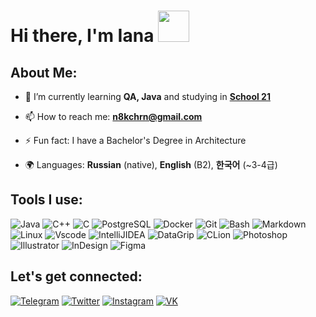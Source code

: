 # Hi there, I'm Iana <img src="https://media.giphy.com/media/mGcNjsfWAjY5AEZNw6/giphy.gif" width="50">

## About Me:

- 🌱 I’m currently learning **QA, Java** and studying in [**School 21**](https://21-school.ru/)

- 📫 How to reach me: **n8kchrn@gmail.com**

- ⚡ Fun fact: I have a Bachelor's Degree in Architecture

- 🌍 Languages: **Russian** (native), **English** (B2),  **한국어** (~3-4급)


## Tools I use:
  
![Java](https://img.shields.io/badge/Java-ED8B00?style=flat&logo=java&logoColor=white)
![C++](https://img.shields.io/badge/C%2B%2B-00599C?style=flat&logo=c%2B%2B&logoColor=white)
![C](https://img.shields.io/badge/C-00599C?style=flat&logo=c&logoColor=white)
![PostgreSQL](https://img.shields.io/badge/PostgreSQL-4169E1?style=flat&logo=postgreSQL&logoColor=white)
![Docker](https://img.shields.io/badge/Docker-2496ED?style=flat&logo=docker&logoColor=white)
![Git](https://img.shields.io/badge/GIT-E44C30?style=flat&logo=git&logoColor=white)
![Bash](https://img.shields.io/badge/Bash-4EAA25?style=flat&logo=GNU%20Bash&logoColor=white)
![Markdown](https://img.shields.io/badge/Markdown-000000?style=flat&logo=markdown&logoColor=white)
![Linux](https://img.shields.io/badge/Linux-FCC624?style=flat&logo=linux&logoColor=black)
![Vscode](https://img.shields.io/badge/Visual_Studio_Code-0078D4?style=flat&logo=visual%20studio%20code&logoColor=white)
![IntelliJIDEA](https://img.shields.io/badge/IntelliJ%20IDEA-F53463?style=flat&logo=intellijidea&logoColor=white)
![DataGrip](https://img.shields.io/badge/DataGrip-CD67EE?style=flat&logo=datagrip&logoColor=white)
![CLion](https://img.shields.io/badge/CLion-15C1AF?style=flat&logo=clion&logoColor=white)
![Photoshop](https://img.shields.io/badge/Adobe%20Photoshop-31A8FF?style=flat&logo=Adobe%20Photoshop&logoColor=001E36)
![Illustrator](https://img.shields.io/badge/Adobe%20Illustrator-FF9A00?style=flat&logo=Adobe%20Illustrator&logoColor=330000)
![InDesign](https://img.shields.io/badge/Adobe%20InDesign-FF3366?style=flat&logo=Adobe%20InDesign&logoColor=49021F)
![Figma](https://img.shields.io/badge/Figma-F24E1E?style=flat&logo=figma&logoColor=white)

## Let's get connected:
[![Telegram](https://img.shields.io/badge/@gloomyjana-26A5E4?style=flat&logo=telegram&logoColor=white)](https://t.me/gloomyjana)
[![Twitter](https://img.shields.io/badge/@gloomyjana-1DA1F2?style=flat&logo=twitter&logoColor=white)](https://twitter.com/gloomyjana)
[![Instagram](https://img.shields.io/badge/@gl8myana-E4405F?style=flat&logo=instagram&logoColor=white)](https://www.instagram.com/gl8myana)
[![VK](https://img.shields.io/badge/@akchur1na-0077FF?style=flat&logo=vk&logoColor=white)](https://vk.com/akchur1na)
